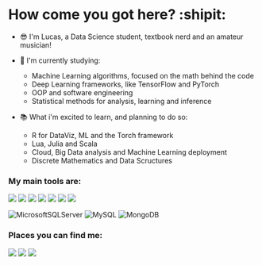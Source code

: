 # How come you got here? :shipit:
 - :sunglasses: I'm Lucas, a Data Science student, textbook nerd and an amateur musician!
 - :bookmark_tabs: I'm currently studying:
    - Machine Learning algorithms, focused on the math behind the code
    - Deep Learning frameworks, like TensorFlow and PyTorch
    - OOP and software engineering
    - Statistical methods for analysis, learning and inference

 - :books: What i'm excited to learn, and planning to do so:
    - R for DataViz, ML and the Torch framework
    - Lua, Julia and Scala
    - Cloud, Big Data analysis and Machine Learning deployment
    - Discrete Mathematics and Data Scructures

### My main tools are:
<img src="https://img.shields.io/badge/Python-3776AB?style=for-the-badge&logo=python&logoColor=white" /> <img src="https://img.shields.io/badge/Opencv-8b1df2?style=for-the-badge&logo=Opencv&logoColor=white" /> <img src="https://img.shields.io/badge/Matplotlib-%23ffffff.svg?style=for-the-badge&logo=Matplotlib&logoColor=black" /> <img src="https://img.shields.io/badge/numpy-%23013243.svg?style=for-the-badge&logo=numpy&logoColor=white" /> <img src="https://img.shields.io/badge/pandas-%23150458.svg?style=for-the-badge&logo=pandas&logoColor=white" /> <img src="https://img.shields.io/badge/scikit--learn-%23F7931E.svg?style=for-the-badge&logo=scikit-learn&logoColor=white" /> <img src="https://img.shields.io/badge/PyTorch-%23EE4C2C.svg?style=for-the-badge&logo=PyTorch&logoColor=white" />


![MicrosoftSQLServer](https://img.shields.io/badge/Microsoft%20SQL%20Server-CC2927?style=for-the-badge&logo=microsoft%20sql%20server&logoColor=white) ![MySQL](https://img.shields.io/badge/mysql-%2300f.svg?style=for-the-badge&logo=mysql&logoColor=white) ![MongoDB](https://img.shields.io/badge/MongoDB-%234ea94b.svg?style=for-the-badge&logo=mongodb&logoColor=white)

### Places you can find me:
[![](https://img.shields.io/badge/LinkedIn-0077B5?style=for-the-badge&logo=linkedin&logoColor=white)](https://www.linkedin.com/in/llsalmeida/) [![](https://img.shields.io/badge/Medium-12100E?style=for-the-badge&logo=medium&logoColor=white)](https://medium.com/@luccleandro) [![](https://img.shields.io/badge/Microsoft_Outlook-0078D4?style=for-the-badge&logo=microsoft-outlook&logoColor=white)](mailto:luccleandro@hotmail.com)




